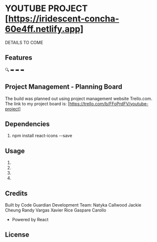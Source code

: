 # YOUTUBE PROJECT [https://iridescent-concha-60e4ff.netlify.app]

DETAILS TO COME

## Features

🔍
➡️
➡️
➡️
## Project Management - Planning Board

The build was planned out using project management website Trello.com. 
The link to my project board is: [https://trello.com/b/FFoPrdFV/youtube-project]


## Dependencies

1. npm install react-icons --save

## Usage

1.
2. 
3. 
4.


## Credits

Built by Code Guardian Development Team:
Natyka Callwood
Jackie Cheung
Randy Vargas
Xavier Rice
Gaspare Carollo

- Powered by React

## License

